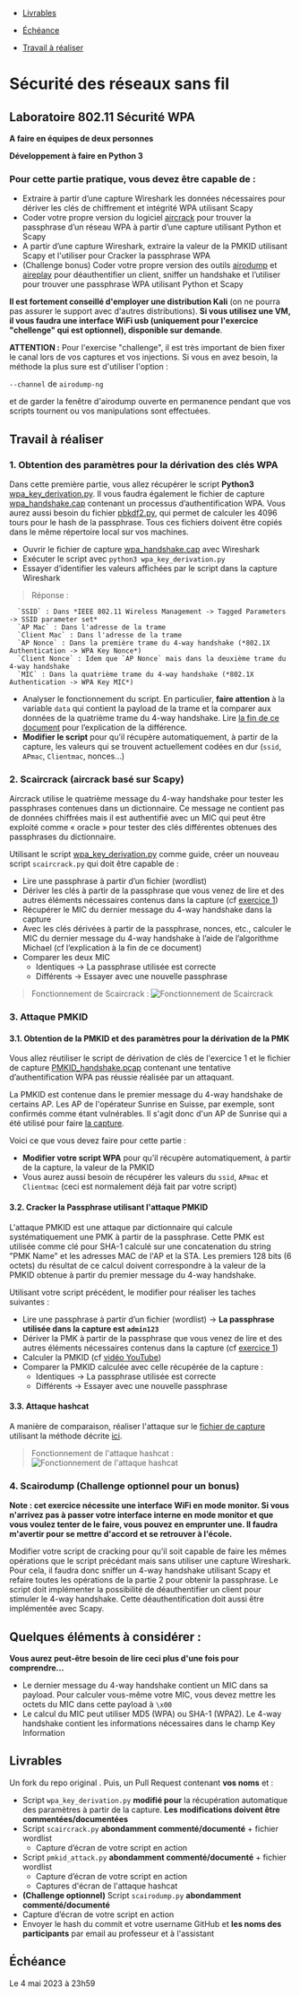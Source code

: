 - [Livrables](#livrables)

- [Échéance](#échéance)

- [Travail à réaliser](#travail-à-réaliser)

# Sécurité des réseaux sans fil

## Laboratoire 802.11 Sécurité WPA

__A faire en équipes de deux personnes__

__Développement à faire en Python 3__

### Pour cette partie pratique, vous devez être capable de :

* Extraire à partir d’une capture Wireshark les données nécessaires pour dériver les clés de chiffrement et intégrité WPA utilisant Scapy
* Coder votre propre version du logiciel [aircrack](https://www.aircrack-ng.org) pour trouver la passphrase d’un réseau WPA à partir d’une capture utilisant Python et Scapy
* A partir d’une capture Wireshark, extraire la valeur de la PMKID utilisant Scapy et l'utiliser pour Cracker la passphrase WPA
* (Challenge bonus) Coder votre propre version des outils [airodump](https://www.aircrack-ng.org/doku.php?id=airodump-ng) et [aireplay](https://www.aircrack-ng.org/doku.php?id=aireplay-ng) pour déauthentifier un client, sniffer un handshake et l’utiliser pour trouver une passphrase WPA utilisant Python et Scapy

__Il est fortement conseillé d'employer une distribution Kali__ (on ne pourra pas assurer le support avec d'autres distributions). __Si vous utilisez une VM, il vous faudra une interface WiFi usb (uniquement pour l'exercice "chellenge" qui est optionnel), disponible sur demande__.

__ATTENTION :__ Pour l'exercise "challenge", il est très important de bien fixer le canal lors de vos captures et vos injections. Si vous en avez besoin, la méthode la plus sure est d'utiliser l'option :

```--channel``` de ```airodump-ng```

et de garder la fenêtre d'airodump ouverte en permanence pendant que vos scripts tournent ou vos manipulations sont effectuées.


## Travail à réaliser

### 1. Obtention des paramètres pour la dérivation des clés WPA  

Dans cette première partie, vous allez récupérer le script **Python3** [wpa\_key\_derivation.py](files/wpa_key_derivation.py). Il vous faudra également le fichier de capture [wpa\_handshake.cap](files/wpa_handshake.cap) contenant un processus d’authentification WPA. Vous aurez aussi besoin du fichier [pbkdf2.py](files/pbkdf2.py), qui permet de calculer les 4096 tours pour le hash de la passphrase. Tous ces fichiers doivent être copiés dans le même répertoire local sur vos machines.

- Ouvrir le fichier de capture [wpa\_handshake.cap](files/wpa_handshake.cap) avec Wireshark
- Exécuter le script avec ```python3 wpa_key_derivation.py```
- Essayer d’identifier les valeurs affichées par le script dans la capture Wireshark

> Réponse :
```
  `SSID` : Dans *IEEE 802.11 Wireless Management -> Tagged Parameters -> SSID parameter set*
  `AP Mac` : Dans l'adresse de la trame
  `Client Mac` : Dans l'adresse de la trame
  `AP Nonce` : Dans la première trame du 4-way handshake (*802.1X Authentication -> WPA Key Nonce*)
  `Client Nonce` : Idem que `AP Nonce` mais dans la deuxième trame du 4-way handshake
  `MIC` : Dans la quatrième trame du 4-way handshake (*802.1X Authentication -> WPA Key MIC*)
```

- Analyser le fonctionnement du script. En particulier, __faire attention__ à la variable ```data``` qui contient la payload de la trame et la comparer aux données de la quatrième trame du 4-way handshake. Lire [la fin de ce document](#quelques-éléments-à-considérer-) pour l’explication de la différence.
- __Modifier le script__ pour qu’il récupère automatiquement, à partir de la capture, les valeurs qui se trouvent actuellement codées en dur (```ssid```, ```APmac```, ```Clientmac```, nonces…) 


### 2. Scaircrack (aircrack basé sur Scapy)

Aircrack utilise le quatrième message du 4-way handshake pour tester les passphrases contenues dans un dictionnaire. Ce message ne contient pas de données chiffrées mais il est authentifié avec un MIC qui peut être exploité comme « oracle » pour tester des clés différentes obtenues des passphrases du dictionnaire.


Utilisant le script [wpa\_key\_derivation.py](files/wpa_key_derivation.py) comme guide, créer un nouveau script ```scaircrack.py``` qui doit être capable de :

- Lire une passphrase à partir d’un fichier (wordlist)
- Dériver les clés à partir de la passphrase que vous venez de lire et des autres éléments nécessaires contenus dans la capture (cf [exercice 1](#1-obtention-des-paramètres-pour-la-dérivation-des-clés-wpa))
- Récupérer le MIC du dernier message du 4-way handshake dans la capture
- Avec les clés dérivées à partir de la passphrase, nonces, etc., calculer le MIC du dernier message du 4-way handshake à l’aide de l’algorithme Michael (cf l’explication à la fin de ce document)
- Comparer les deux MIC
   - Identiques &rarr; La passphrase utilisée est correcte
   - Différents &rarr; Essayer avec une nouvelle passphrase

> Fonctionnement de Scaircrack :
![Fonctionnement de Scaircrack](scaircrack.png)

### 3. Attaque PMKID

#### 3.1. Obtention de la PMKID et des paramètres pour la dérivation de la PMK

Vous allez réutiliser le script de dérivation de clés de l'exercice 1 et le fichier de capture [PMKID_handshake.pcap](files/PMKID_handshake.pcap) contenant une tentative d’authentification WPA pas réussie réalisée par un attaquant.

La PMKID est contenue dans le premier message du 4-way handshake de certains AP. Les AP de l'opérateur Sunrise en Suisse, par exemple, sont confirmés comme étant vulnérables. Il s'agit donc d'un AP de Sunrise qui a été utilisé pour faire [la capture](files/PMKID_handshake.pcap). 

Voici ce que vous devez faire pour cette partie :

- __Modifier votre script WPA__ pour qu’il récupère automatiquement, à partir de la capture, la valeur de la PMKID
- Vous aurez aussi besoin de récupérer les valeurs du ```ssid```, ```APmac``` et ```Clientmac``` (ceci est normalement déjà fait par votre script) 


#### 3.2. Cracker la Passphrase utilisant l'attaque PMKID

L'attaque PMKID est une attaque par dictionnaire qui calcule systématiquement une PMK à partir de la passphrase. Cette PMK est utilisée comme clé pour SHA-1 calculé sur une concatenation du string "PMK Name" et les adresses MAC de l'AP et la STA. Les premiers 128 bits (6 octets) du résultat de ce calcul doivent correspondre à la valeur de la PMKID obtenue à partir du premier message du 4-way handshake.

Utilisant votre script précédent, le modifier pour réaliser les taches suivantes :

- Lire une passphrase à partir d’un fichier (wordlist) &rarr; __La passphrase utilisée dans la capture est ```admin123```__
- Dériver la PMK à partir de la passphrase que vous venez de lire et des autres éléments nécessaires contenus dans la capture (cf [exercice 1](#1-obtention-de-la-pmkid-et-des-paramètres-pour-la-dérivation-de-la-pmk))
- Calculer la PMKID (cf [vidéo YouTube](http://www.youtube.com/watch?v=APkk9C2sydM))
- Comparer la PMKID calculée avec celle récupérée de la capture :
   - Identiques &rarr; La passphrase utilisée est correcte
   - Différents &rarr; Essayer avec une nouvelle passphrase


#### 3.3. Attaque hashcat

A manière de comparaison, réaliser l'attaque sur le [fichier de capture](files/PMKID_handshake.pcap) utilisant la méthode décrite [ici](https://hashcat.net/forum/thread-7717.html).

> Fonctionnement de l'attaque hashcat :
![Fonctionnement de l'attaque hashcat](pmkid_attack.png)


### 4. Scairodump (Challenge optionnel pour un bonus)

**Note : cet exercice nécessite une interface WiFi en mode monitor. Si vous n'arrivez pas à passer votre interface interne en mode monitor et que vous voulez tenter de le faire, vous pouvez en emprunter une. Il faudra m'avertir pour se mettre d'accord et se retrouver à l'école.**

Modifier votre script de cracking pour qu’il soit capable de faire les mêmes opérations que le script précédant mais sans utiliser une capture Wireshark. Pour cela, il faudra donc sniffer un 4-way handshake utilisant Scapy et refaire toutes les opérations de la partie 2 pour obtenir la passphrase. Le script doit implémenter la possibilité de déauthentifier un client pour stimuler le 4-way handshake. Cette déauthentification doit aussi être implémentée avec Scapy.

## Quelques éléments à considérer :

__Vous aurez peut-être besoin de lire ceci plus d'une fois pour comprendre...__

- Le dernier message du 4-way handshake contient un MIC dans sa payload. Pour calculer vous-même votre MIC, vous devez mettre les octets du MIC dans cette payload à ```\x00```
- Le calcul du MIC peut utiliser MD5 (WPA) ou SHA-1 (WPA2). Le 4-way handshake contient les informations nécessaires dans le champ Key Information

## Livrables

Un fork du repo original . Puis, un Pull Request contenant **vos noms** et :

- Script ```wpa_key_derivation.py``` **modifié pour** la récupération automatique des paramètres à partir de la capture. **Les modifications doivent être commentées/documentées**
- Script ```scaircrack.py``` **abondamment commenté/documenté** + fichier wordlist
   - Capture d’écran de votre script en action
- Script ```pmkid_attack.py``` **abondamment commenté/documenté** + fichier wordlist
   - Capture d’écran de votre script en action
   - Captures d'écran de l'attaque hashcat
-	**(Challenge optionnel)** Script ```scairodump.py``` **abondamment commenté/documenté** 
   - Capture d’écran de votre script en action
-	Envoyer le hash du commit et votre username GitHub et **les noms des participants** par email au professeur et à l'assistant


## Échéance

Le 4 mai 2023 à 23h59
